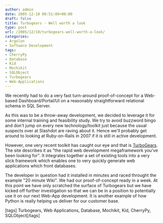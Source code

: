 ```yaml
---
author: admin
date: 2005-12-10 00:51:09+00:00
draft: false
title: Turbogears - Well worth a look
type: post
url: /2005/12/10/turbogears-well-worth-a-look/
categories:
- Argolon
- Software Development
tags:
- CherryPy
- Database
- Kid
- Mochikit
- SQLObject
- Turbogears
- Web-Applications
---
```


We recently had to do a very fast turn-around proof-of-concept for a Web-based Dashboard/Portal/UI on a reasonably straightforward relational schema in SQL Server.

As this was to be a throw-away development, we decided to leverage it for some internal training and feasibility study. We try to avoid buzzword bingo and don't jump on every new technology/toolkit just because the usual suspects over at Slashdot are raving about it. Hence we'll probably get around to looking at Ruby-on-Rails in 2007 if it is still in active development. 

However, one very recent toolkit has caught our eye and that is [TurboGears](http://www.turbogears.org/).  The site describes it as "the rapid web development megaframework you've been looking for". It integrates together a set of existing tools into a very slick framework which enables one to very quickly generate web applications which front databases.

The developer in question had it installed in minutes and raced throught the example "20 minute Wiki". We had our proof-of-concept ready in a week. At this point we have only scratched the surface of Turbogears but we have kicked off further investigation so that we can be in a position to potentially use it on our next Web-App development. It is another example of how Python is really helping us deliver for our customer base.

[tags] Turbogears, Web Applications, Database, Mochikit, Kid, CherryPy, SQLObject[/tags]

